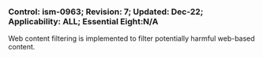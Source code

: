 ### Control: ism-0963; Revision: 7; Updated: Dec-22; Applicability: ALL; Essential Eight:N/A
<p>Web content filtering is implemented to filter potentially harmful web-based content.</p>